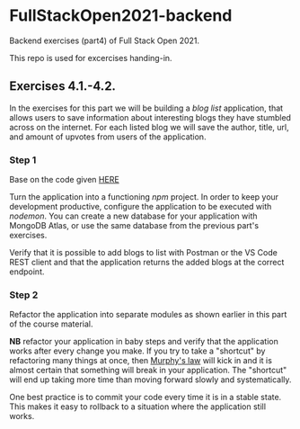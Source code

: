 # FullStackOpen2021-backend

Backend exercises (part4) of Full Stack Open 2021.

This repo is used for excercises handing-in.

## Exercises 4.1.-4.2.

In the exercises for this part we will be building a _blog list_ application, that allows users to save information about interesting blogs they have stumbled across on the internet. For each listed blog we will save the author, title, url, and amount of upvotes from users of the application.

### Step 1

Base on the code given [HERE](https://fullstackopen.com/en/part4/structure_of_backend_application_introduction_to_testing#exercises-4-1-4-2)

Turn the application into a functioning _npm_ project. In order to keep your development productive, configure the application to be executed with _nodemon_. You can create a new database for your application with MongoDB Atlas, or use the same database from the previous part's exercises.

Verify that it is possible to add blogs to list with Postman or the VS Code REST client and that the application returns the added blogs at the correct endpoint.

### Step 2

Refactor the application into separate modules as shown earlier in this part of the course material.

**NB** refactor your application in baby steps and verify that the application works after every change you make. If you try to take a "shortcut" by refactoring many things at once, then [Murphy's law](https://en.wikipedia.org/wiki/Murphy%27s_law) will kick in and it is almost certain that something will break in your application. The "shortcut" will end up taking more time than moving forward slowly and systematically.

One best practice is to commit your code every time it is in a stable state. This makes it easy to rollback to a situation where the application still works.
